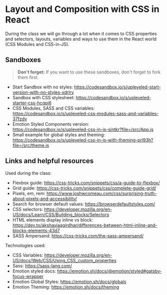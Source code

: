 # Layout and Composition with CSS in React
During the class we will go through a lot when it comes to CSS properties and selectors, layouts, variables and ways to use them in the React world (CSS Modules and CSS-in-JS).

## Sandboxes
> **Don't forget:** If you want to use these sandboxes, don't forget to fork them first. 
- Start Sandbox with no styles:
https://codesandbox.io/s/upleveled-start-version-with-no-styles-xdrlry 
- Sandbox with CSS stylesheet: https://codesandbox.io/s/upleveled-starter-css-hcqpj6
- CSS Modules, SASS and CSS variables: https://codesandbox.io/s/upleveled-css-modules-sass-and-variables-37fzdv
- Emotion Styled Components version: https://codesandbox.io/s/upleveled-css-in-js-sjntkr?file=/src/App.js 
- Small example for global styles and theming: https://codesandbox.io/s/upleveled-css-in-js-with-theming-prl93h?file=/src/theme.js 

## Links and helpful resources
Used during the class: 
- Flexbox guide: https://css-tricks.com/snippets/css/a-guide-to-flexbox/
- Grid guide: https://css-tricks.com/snippets/css/complete-guide-grid/ 
- Pixels, em, rem: https://www.joshwcomeau.com/css/surprising-truth-about-pixels-and-accessibility/ 
- Search for browser default values: https://browserdefaultstyles.com/ 
- CSS selectors: https://developer.mozilla.org/en-US/docs/Learn/CSS/Building_blocks/Selectors
- HTML elements display inline vs block: https://dev.to/akshayjaagirdhar/differences-between-html-inline-and-blocks-elements-43d7 
- SASS Ampersand: https://css-tricks.com/the-sass-ampersand/ 


Technologies used: 
- CSS Variables: https://developer.mozilla.org/en-US/docs/Web/CSS/Using_CSS_custom_properties
- Sass: https://sass-lang.com/
- Emotion styled docs: https://emotion.sh/docs/@emotion/styled#gatsby-focus-wrapper
- Emotion Global Styles: https://emotion.sh/docs/globals
- Emotion Theming: https://emotion.sh/docs/theming